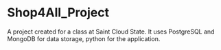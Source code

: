 # Shop4All_Project
A project created for a class at Saint Cloud State. It uses PostgreSQL and MongoDB for data storage, python for the application.
